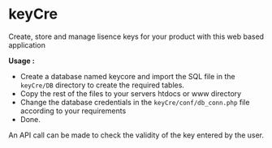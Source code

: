 # keyCre
Create, store and manage lisence keys for your product with this web based application  

**Usage :**  
- Create a database named keycore and import the SQL file in the `keyCre/DB` directory to create the required tables.  
- Copy the rest of the files to your servers htdocs or www directory  
- Change the database credentials in the `keyCre/conf/db_conn.php` file according to your requirements  
- Done.  

An API call can be made to check the validity of the key entered by the user.
